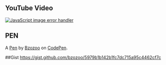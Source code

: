 ## YouTube Video

<a href="https://www.youtube.com/watch?v=M0JKS7aFQO4"><img src="https://img.youtube.com/vi/M0JKS7aFQO4/hqdefault.jpg" alt="JavaScript image error handler"></a>

## PEN
A [Pen](https://codepen.io/bzozoo/pen/mdBXRGo) by [Bzozoo](https://codepen.io/bzozoo) on [CodePen](https://codepen.io).

##Gist
https://gist.github.com/bzozoo/5979b1b142b1fc7dc715a95c4462cf7c
